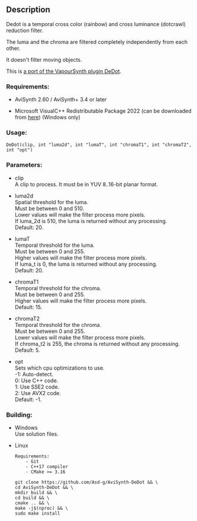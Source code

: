## Description

Dedot is a temporal cross color (rainbow) and cross luminance (dotcrawl) reduction filter.

The luma and the chroma are filtered completely independently from each other.

It doesn't filter moving objects.

This is [a port of the VapourSynth plugin DeDot](https://github.com/dubhater/vapoursynth-dedot).

### Requirements:

- AviSynth 2.60 / AviSynth+ 3.4 or later

- Microsoft VisualC++ Redistributable Package 2022 (can be downloaded from [here](https://github.com/abbodi1406/vcredist/releases)) (Windows only)

### Usage:

```
DeDot(clip, int "luma2d", int "lumaT", int "chromaT1", int "chromaT2", int "opt")
```

### Parameters:
- clip\
    A clip to process. It must be in YUV 8..16-bit planar format.
    
- luma2d\
    Spatial threshold for the luma.\
    Must be between 0 and 510.\
    Lower values will make the filter process more pixels.\
    If luma_2d is 510, the luma is returned without any processing.\
    Default: 20.

- lumaT\
    Temporal threshold for the luma.\
    Must be between 0 and 255.\
    Higher values will make the filter process more pixels.\
    If luma_t is 0, the luma is returned without any processing.\
    Default: 20.
    
- chromaT1\
    Temporal threshold for the chroma.\
    Must be between 0 and 255.\
    Higher values will make the filter process more pixels.\
    Default: 15.
    
- chromaT2\
    Temporal threshold for the chroma.\
    Must be between 0 and 255.\
    Lower values will make the filter process more pixels.\
    If chroma_t2 is 255, the chroma is returned without any processing.\
    Default: 5.

- opt\
    Sets which cpu optimizations to use.\
    -1: Auto-detect.\
    0: Use C++ code.\
    1: Use SSE2 code.\
    2: Use AVX2 code.\
    Default: -1.
    
### Building:

- Windows\
    Use solution files.

- Linux
    ```
    Requirements:
        - Git
        - C++17 compiler
        - CMake >= 3.16
    ```
    ```
    git clone https://github.com/Asd-g/AviSynth-DeDot && \
    cd AviSynth-DeDot && \
    mkdir build && \
    cd build && \
    cmake .. && \
    make -j$(nproc) && \
    sudo make install
    ```

